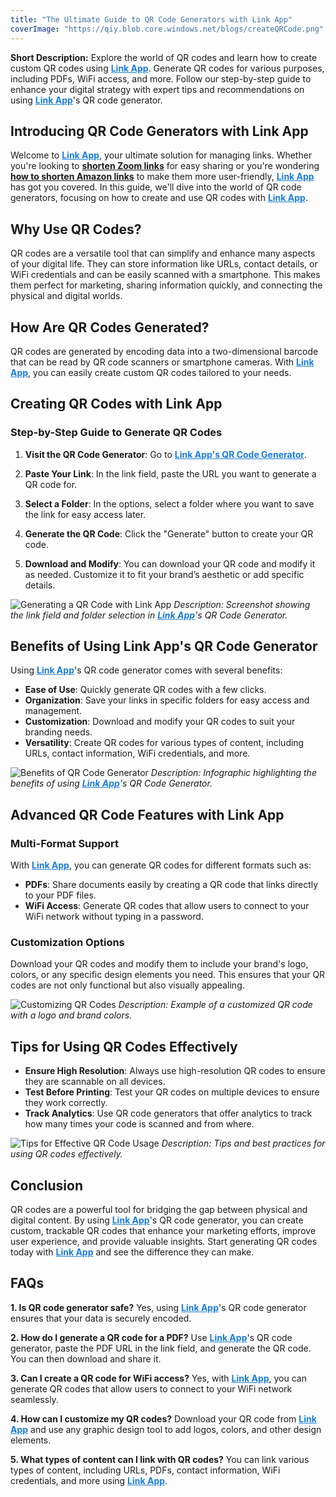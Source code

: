 ```yaml
---
title: "The Ultimate Guide to QR Code Generators with Link App"
coverImage: "https://qiy.blob.core.windows.net/blogs/createQRCode.png"
---
```



**Short Description:**
Explore the world of QR codes and learn how to create custom QR codes using <a href="https://www.linkapp.one" style="color: #1a7ddb;">**Link App**</a>. Generate QR codes for various purposes, including PDFs, WiFi access, and more. Follow our step-by-step guide to enhance your digital strategy with expert tips and recommendations on using <a href="https://www.linkapp.one" style="color: #1a7ddb;">**Link App**</a>'s QR code generator.


## Introducing QR Code Generators with Link App

Welcome to <a href="https://www.linkapp.one" style="color: #1a7ddb;">**Link App**</a>, your ultimate solution for managing links. Whether you're looking to [**shorten Zoom links**](https://www.linkapp.one) for easy sharing or you're wondering [**how to shorten Amazon links**](https://www.linkapp.one) to make them more user-friendly, <a href="https://www.linkapp.one" style="color: #1a7ddb;">**Link App**</a> has got you covered. In this guide, we'll dive into the world of QR code generators, focusing on how to create and use QR codes with <a href="https://www.linkapp.one" style="color: #1a7ddb;">**Link App**</a>.

## Why Use QR Codes?

QR codes are a versatile tool that can simplify and enhance many aspects of your digital life. They can store information like URLs, contact details, or WiFi credentials and can be easily scanned with a smartphone. This makes them perfect for marketing, sharing information quickly, and connecting the physical and digital worlds.

## How Are QR Codes Generated?

QR codes are generated by encoding data into a two-dimensional barcode that can be read by QR code scanners or smartphone cameras. With <a href="https://www.linkapp.one" style="color: #1a7ddb;">**Link App**</a>, you can easily create custom QR codes tailored to your needs.

## Creating QR Codes with Link App

### Step-by-Step Guide to Generate QR Codes

1. **Visit the QR Code Generator**:
   Go to <a href="https://www.linkapp.one/services/create-qr-code" style="color: #1a7ddb;">**Link App's QR Code Generator**</a>.

2. **Paste Your Link**:
   In the link field, paste the URL you want to generate a QR code for.

3. **Select a Folder**:
   In the options, select a folder where you want to save the link for easy access later.

4. **Generate the QR Code**:
   Click the "Generate" button to create your QR code.

5. **Download and Modify**:
   You can download your QR code and modify it as needed. Customize it to fit your brand’s aesthetic or add specific details.

![Generating a QR Code with Link App](IMAGE_URI_1)
*Description: Screenshot showing the link field and folder selection in <a href="https://www.linkapp.one" style="color: #1a7ddb;">**Link App**</a>'s QR Code Generator.*

## Benefits of Using Link App's QR Code Generator

Using <a href="https://www.linkapp.one" style="color: #1a7ddb;">**Link App**</a>'s QR code generator comes with several benefits:
- **Ease of Use**: Quickly generate QR codes with a few clicks.
- **Organization**: Save your links in specific folders for easy access and management.
- **Customization**: Download and modify your QR codes to suit your branding needs.
- **Versatility**: Create QR codes for various types of content, including URLs, contact information, WiFi credentials, and more.

![Benefits of QR Code Generator](IMAGE_URI_2)
*Description: Infographic highlighting the benefits of using <a href="https://www.linkapp.one" style="color: #1a7ddb;">**Link App**</a>'s QR Code Generator.*

## Advanced QR Code Features with Link App

### Multi-Format Support

With <a href="https://www.linkapp.one" style="color: #1a7ddb;">**Link App**</a>, you can generate QR codes for different formats such as:
- **PDFs**: Share documents easily by creating a QR code that links directly to your PDF files.
- **WiFi Access**: Generate QR codes that allow users to connect to your WiFi network without typing in a password.

### Customization Options

Download your QR codes and modify them to include your brand's logo, colors, or any specific design elements you need. This ensures that your QR codes are not only functional but also visually appealing.

![Customizing QR Codes](IMAGE_URI_3)
*Description: Example of a customized QR code with a logo and brand colors.*

## Tips for Using QR Codes Effectively

- **Ensure High Resolution**: Always use high-resolution QR codes to ensure they are scannable on all devices.
- **Test Before Printing**: Test your QR codes on multiple devices to ensure they work correctly.
- **Track Analytics**: Use QR code generators that offer analytics to track how many times your code is scanned and from where.

![Tips for Effective QR Code Usage](IMAGE_URI_4)
*Description: Tips and best practices for using QR codes effectively.*

## Conclusion

QR codes are a powerful tool for bridging the gap between physical and digital content. By using <a href="https://www.linkapp.one" style="color: #1a7ddb;">**Link App**</a>'s QR code generator, you can create custom, trackable QR codes that enhance your marketing efforts, improve user experience, and provide valuable insights. Start generating QR codes today with <a href="https://www.linkapp.one" style="color: #1a7ddb;">**Link App**</a> and see the difference they can make.

## FAQs

**1. Is QR code generator safe?**
Yes, using <a href="https://www.linkapp.one" style="color: #1a7ddb;">**Link App**</a>'s QR code generator ensures that your data is securely encoded.

**2. How do I generate a QR code for a PDF?**
Use <a href="https://www.linkapp.one" style="color: #1a7ddb;">**Link App**</a>'s QR code generator, paste the PDF URL in the link field, and generate the QR code. You can then download and share it.

**3. Can I create a QR code for WiFi access?**
Yes, with <a href="https://www.linkapp.one" style="color: #1a7ddb;">**Link App**</a>, you can generate QR codes that allow users to connect to your WiFi network seamlessly.

**4. How can I customize my QR codes?**
Download your QR code from <a href="https://www.linkapp.one" style="color: #1a7ddb;">**Link App**</a> and use any graphic design tool to add logos, colors, and other design elements.

**5. What types of content can I link with QR codes?**
You can link various types of content, including URLs, PDFs, contact information, WiFi credentials, and more using <a href="https://www.linkapp.one" style="color: #1a7ddb;">**Link App**</a>.
